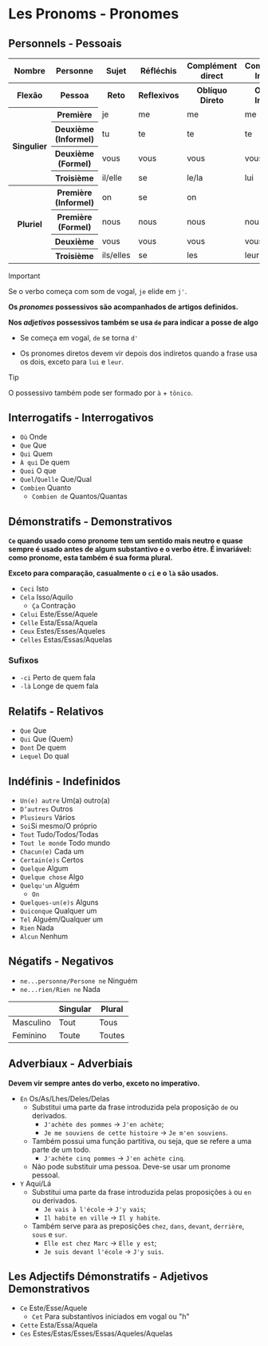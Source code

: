 # Les Pronoms - Pronomes

## Personnels - Pessoais

<table>
    <thead>
        <tr>
            <th>Nombre</th>
            <th>Personne</th>
            <th>Sujet</th>
            <th>Réfléchis</th>
            <th>Complément direct</th>
            <th>Complément Indirect</th>
            <th>Tonique</th>
            <th>Adjectifs Possessifs</th>
            <th>Possessifs</th>
        </tr>
    </thead>
    <tr>
        <th>Flexão</th>
        <th>Pessoa</th>
        <th>Reto</th>
        <th>Reflexivos</th>
        <th>Oblíquo Direto</th>
        <th>Oblíquo Indireto</th>
        <th>Tônico ou disjuntivos</th>
        <th>Adjetivos Possessivos</th>
        <th>Possessivos</th>
    </tr>
    <tr>
        <th rowspan="4">Singulier</th>
        <th>Première</th>
        <td>je</td>
        <td>me</td>
        <td>me</td>
        <td>me</td>
        <td>moi</td>
        <td>mon/ma/mes</td>
        <td>mien/mienne</td>
    </tr>
    <tr>
        <th>Deuxième (Informel)</th>
        <td>tu</td>
        <td>te</td>
        <td>te</td>
        <td>te</td>
        <td>toi</td>
        <td>ton/ta/tes</td>
        <td>tien/tienne</td>
    </tr>
    <tr>
        <th>Deuxième (Formel)</th>
        <td>vous</td>
        <td>vous</td>
        <td>vous</td>
        <td>vous</td>
        <td>vous</td>
        <td>votre/vos</td>
        <td>vôtre</td>
    </tr>
    <tr>
        <th>Troisième</th>
        <td>il/elle</td>
        <td>se</td>
        <td>le/la</td>
        <td>lui</td>
        <td>lui/elle</td>
        <td>son/sa/ses</td>
        <td>sien/sienne</td>
    </tr>
    <tr>
        <th rowspan="4">Pluriel</th>
        <th>Première (Informel)</th>
        <td>on</td>
        <td>se</td>
        <td>on</td>
        <td></td>
        <td></td>
        <td></td>
        <td></td>
    </tr>
    <tr>
        <th>Première (Formel)</th>
        <td>nous</td>
        <td>nous</td>
        <td>nous</td>
        <td>nous</td>
        <td>nous</td>
        <td>notre/nos</td>
        <td>nôtre</td>
    </tr>
    <tr>
        <th>Deuxième</th>
        <td>vous</td>
        <td>vous</td>
        <td>vous</td>
        <td>vous</td>
        <td>vous</td>
        <td>votre/vos</td>
        <td>vôtre</td>
    </tr>
    <tr>
        <th>Troisième</th>
        <td>ils/elles</td>
        <td>se</td>
        <td>les</td>
        <td>leur</td>
        <td>eux/elles</td>
        <td>leur/leurs</td>
        <td>leur</td>
    </tr>
</table>

> [!IMPORTANT]
> Se o verbo começa com som de vogal, `je` elide em `j'`.

**Os _pronomes_ possessivos são acompanhados de artigos definidos.**

**Nos _adjetivos_ possessivos também se usa `de` para indicar a posse de algo**

-   Se começa em vogal, `de` se torna `d'`

-   Os pronomes diretos devem vir depois dos indiretos quando a frase usa os dois, exceto para `lui` e `leur`.

> [!TIP]
> O possessivo também pode ser formado por `à` + `tônico`.

## Interrogatifs - Interrogativos

-   `Où` Onde
-   `Que` Que
-   `Qui` Quem
-   `À qui` De quem
-   `Quoi` O que
-   `Quel`/`Quelle` Que/Qual
-   `Combien` Quanto
    -   `Combien de` Quantos/Quantas

## Démonstratifs - Demonstrativos

**`Ce` quando usado como pronome tem um sentido mais neutro e quase sempre é usado antes de algum substantivo e o verbo être. É invariável: como pronome, esta também é sua forma plural.**

**Exceto para comparação, casualmente o `ci` e o `là` são usados.**

-   `Ceci` Isto
-   `Cela` Isso/Aquilo
    -   `Ça` Contração
-   `Celui` Este/Esse/Aquele
-   `Celle` Esta/Essa/Aquela
-   `Ceux` Estes/Esses/Aqueles
-   `Celles` Estas/Essas/Aquelas

### Sufixos

-   `-ci` Perto de quem fala
-   `-là` Longe de quem fala

## Relatifs - Relativos

-   `Que` Que
-   `Qui` Que (Quem)
-   `Dont` De quem
-   `Lequel` Do qual

## Indéfinis - Indefinidos

-   `Un(e) autre` Um(a) outro(a)
-   `D’autres` Outros
-   `Plusieurs` Vários
-   `Soi`Si mesmo/O próprio
-   `Tout` Tudo/Todos/Todas
-   `Tout le monde` Todo mundo
-   `Chacun(e)` Cada um
-   `Certain(e)s` Certos
-   `Quelque` Algum
-   `Quelque chose` Algo
-   `Quelqu'un` Alguém
    -   `On`
-   `Quelques-un(e)s` Alguns
-   `Quiconque` Qualquer um
-   `Tel` Alguém/Qualquer um
-   `Rien` Nada
-   `Alcun` Nenhum

## Négatifs - Negativos

-   `ne...personne/Persone ne` Ninguém
-   `ne...rien/Rien ne` Nada

|           | Singular | Plural |
| --------- | -------- | ------ |
| Masculino | Tout     | Tous   |
| Feminino  | Toute    | Toutes |

## Adverbiaux - Adverbiais

**Devem vir sempre antes do verbo, exceto no imperativo.**

-   `En` Os/As/Lhes/Deles/Delas
    -   Substitui uma parte da frase introduzida pela proposição `de` ou derivados.
        -   `J'achète des pommes` → `J'en achète`;
        -   `Je me souviens de cette histoire` → `Je m'en souviens`.
    -   Também possui uma função partitiva, ou seja, que se refere a uma parte de um todo.
        -   `J'achète cinq pommes` → `J'en achète cinq`.
    -   Não pode substituir uma pessoa. Deve-se usar um pronome pessoal.
-   `Y` Aqui/Lá
    -   Substitui uma parte da frase introduzida pelas proposições `à` ou `en` ou derivados.
        -   `Je vais à l'école` → `J'y vais`;
        -   `Il habite en ville` → `Il y habite`.
    -   Também serve para as preposições `chez`, `dans`, `devant`, `derrière`, `sous` e `sur`.
        -   `Elle est chez Marc` → `Elle y est`;
        -   `Je suis devant l'école` → `J'y suis`.

## Les Adjectifs Démonstratifs - Adjetivos Demonstrativos

-   `Ce` Este/Esse/Aquele
    -   `Cet` Para substantivos iniciados em vogal ou "h"
-   `Cette` Esta/Essa/Aquela
-   `Ces` Estes/Estas/Esses/Essas/Aqueles/Aquelas

